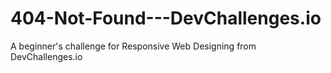 # 404-Not-Found---DevChallenges.io
A beginner's challenge for Responsive Web Designing from DevChallenges.io
